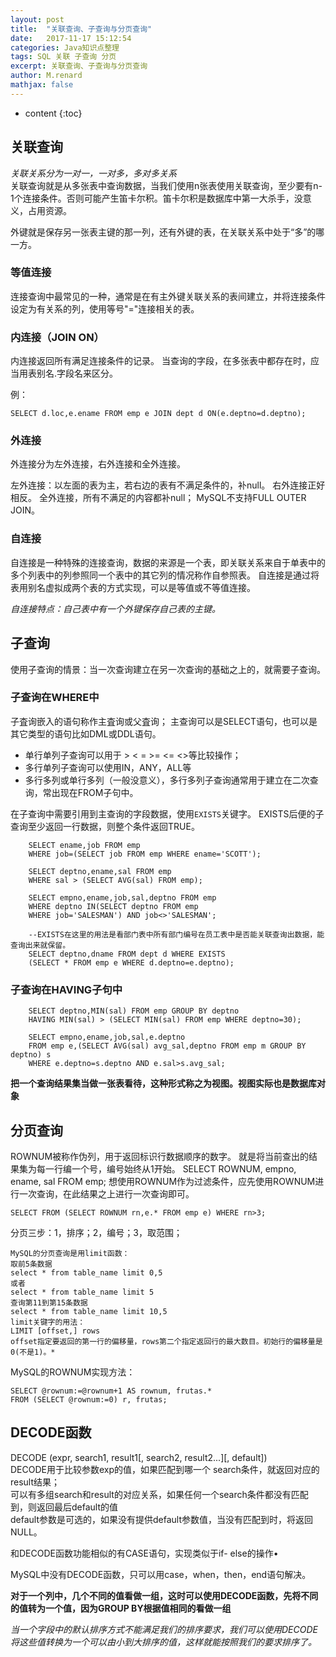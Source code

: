```yaml
---
layout: post
title:  "关联查询、子查询与分页查询"
date:   2017-11-17 15:12:54
categories: Java知识点整理
tags: SQL 关联 子查询 分页
excerpt: 关联查询、子查询与分页查询
author: M.renard
mathjax: false
---
```


* content
{:toc}

## 关联查询

*关联关系分为一对一，一对多，多对多关系*  
关联查询就是从多张表中查询数据，当我们使用n张表使用关联查询，至少要有n-1个连接条件。否则可能产生笛卡尔积。笛卡尔积是数据库中第一大杀手，没意义，占用资源。

外键就是保存另一张表主键的那一列，还有外键的表，在关联关系中处于“多”的哪一方。

### 等值连接

连接查询中最常见的一种，通常是在有主外键关联关系的表间建立，并将连接条件设定为有关系的列，使用等号"="连接相关的表。

### 内连接（JOIN ON）

内连接返回所有满足连接条件的记录。
当查询的字段，在多张表中都存在时，应当用表别名.字段名来区分。

例：
	
	SELECT d.loc,e.ename FROM emp e JOIN dept d ON(e.deptno=d.deptno);

### 外连接

外连接分为左外连接，右外连接和全外连接。

左外连接：以左面的表为主，若右边的表有不满足条件的，补null。
右外连接正好相反。
全外连接，所有不满足的内容都补null；
MySQL不支持FULL OUTER JOIN。

### 自连接

自连接是一种特殊的连接查询，数据的来源是一个表，即关联关系来自于单表中的多个列表中的列参照同一个表中的其它列的情况称作自参照表。
自连接是通过将表用别名虚拟成两个表的方式实现，可以是等值或不等值连接。

*自连接特点：自己表中有一个外键保存自己表的主键。*

## 子查询

使用子查询的情景：当一次查询建立在另一次查询的基础之上的，就需要子查询。

### 子查询在WHERE中

子査询嵌入的语句称作主査询或父査询；
主查询可以是SELECT语句，也可以是其它类型的语句比如DML或DDL语句。

* 单行单列子查询可以用于 > < = >= <= <>等比较操作；
* 多行单列子查询可以使用IN，ANY，ALL等
* 多行多列或单行多列（一般没意义），多行多列子查询通常用于建立在二次查询，常出现在FROM子句中。

在子查询中需要引用到主查询的字段数据，使用`EXISTS`关键字。
EXISTS后便的子查询至少返回一行数据，则整个条件返回TRUE。

```
	SELECT ename,job FROM emp
	WHERE job=(SELECT job FROM emp WHERE ename='SCOTT');

	SELECT deptno,ename,sal FROM emp 
	WHERE sal > (SELECT AVG(sal) FROM emp);

	SELECT empno,ename,job,sal,deptno FROM emp
	WHERE deptno IN(SELECT deptno FROM emp
	WHERE job='SALESMAN') AND job<>'SALESMAN';
	
	--EXISTS在这里的用法是看部门表中所有部门编号在员工表中是否能关联查询出数据，能查询出来就保留。
	SELECT deptno,dname FROM dept d WHERE EXISTS
	(SELECT * FROM emp e WHERE d.deptno=e.deptno);
```

### 子查询在HAVING子句中

```
	SELECT deptno,MIN(sal) FROM emp GROUP BY deptno 
	HAVING MIN(sal) > (SELECT MIN(sal) FROM emp WHERE deptno=30);
	
	SELECT empno,ename,job,sal,e.deptno 
	FROM emp e,(SELECT AVG(sal) avg_sal,deptno FROM emp m GROUP BY deptno) s
	WHERE e.deptno=s.deptno AND e.sal>s.avg_sal;
```

**把一个查询结果集当做一张表看待，这种形式称之为视图。视图实际也是数据库对象**

## 分页查询

ROWNUM被称作伪列，用于返回标识行数据顺序的数字。
就是将当前查出的结果集为每一行编一个号，编号始终从1开始。
SELECT ROWNUM, empno, ename, sal FROM emp;
想使用ROWNUM作为过滤条件，应先使用ROWNUM进行一次查询，在此结果之上进行一次查询即可。
	
	SELECT FROM (SELECT ROWNUM rn,e.* FROM emp e) WHERE rn>3;
	
分页三步：1，排序；2，编号；3，取范围；


```
MySQL的分页查询是用limit函数：
取前5条数据
select * from table_name limit 0,5 
或者
select * from table_name limit 5 
查询第11到第15条数据
select * from table_name limit 10,5
limit关键字的用法：
LIMIT [offset,] rows
offset指定要返回的第一行的偏移量，rows第二个指定返回行的最大数目。初始行的偏移量是0(不是1)。*
```

MySQL的ROWNUM实现方法：

```
SELECT @rownum:=@rownum+1 AS rownum, frutas.*
FROM (SELECT @rownum:=0) r, frutas;
```

## DECODE函数

DECODE (expr, search1, result1[, search2, result2...][, default])  
DECODE用于比较参数exp的值，如果匹配到哪一个 search条件，就返回对应的result结果；  
可以有多组search和result的对应关系，如果任何一个search条件都没有匹配到，则返回最后default的值  
default参数是可选的，如果没有提供default参数值，当没有匹配到时，将返回NULL。

和DECODE函数功能相似的有CASE语句，实现类似于if- else的操作•

MySQL中没有DECODE函数，只可以用case，when，then，end语句解决。

**对于一个列中，几个不同的值看做一组，这时可以使用DECODE函数，先将不同的值转为一个值，因为GROUP BY根据值相同的看做一组**

*当一个字段中的默认排序方式不能满足我们的排序要求，我们可以使用DECODE将这些值转换为一个可以由小到大排序的值，这样就能按照我们的要求排序了。*
